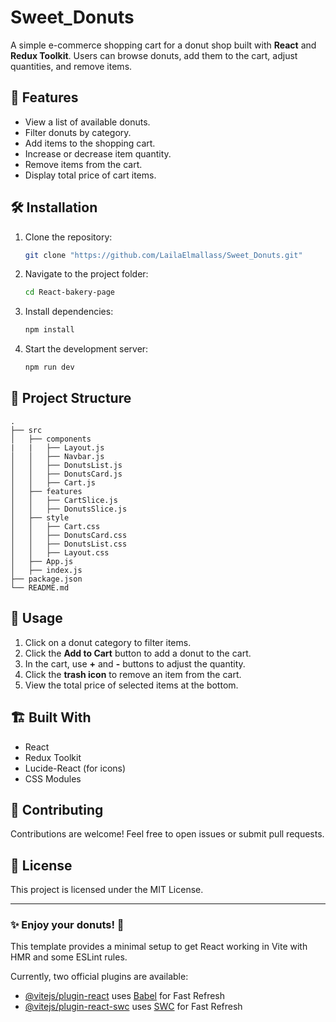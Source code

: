 # Sweet_Donuts

A simple e-commerce shopping cart for a donut shop built with **React** and **Redux Toolkit**. Users can browse donuts, add them to the cart, adjust quantities, and remove items.

## 🚀 Features
- View a list of available donuts.
- Filter donuts by category.
- Add items to the shopping cart.
- Increase or decrease item quantity.
- Remove items from the cart.
- Display total price of cart items.

## 🛠️ Installation

1. Clone the repository:
   ```sh
   git clone "https://github.com/LailaElmallass/Sweet_Donuts.git"
   ```
2. Navigate to the project folder:
   ```sh
   cd React-bakery-page
   ```
3. Install dependencies:
   ```sh
   npm install
   ```
4. Start the development server:
   ```sh
   npm run dev
   ```

## 📂 Project Structure
```
.
├── src
│   ├── components
|   |   ├── Layout.js
│   │   ├── Navbar.js
│   │   ├── DonutsList.js
│   │   ├── DonutsCard.js
│   │   ├── Cart.js
│   ├── features
│   │   ├── CartSlice.js
│   │   ├── DonutsSlice.js
│   ├── style
│   │   ├── Cart.css
│   │   ├── DonutsCard.css
│   │   ├── DonutsList.css
│   │   ├── Layout.css
│   ├── App.js
│   ├── index.js
├── package.json
└── README.md
```

## 📌 Usage
1. Click on a donut category to filter items.
2. Click the **Add to Cart** button to add a donut to the cart.
3. In the cart, use **+** and **-** buttons to adjust the quantity.
4. Click the **trash icon** to remove an item from the cart.
5. View the total price of selected items at the bottom.

## 🏗️ Built With
- React
- Redux Toolkit
- Lucide-React (for icons)
- CSS Modules

## 🤝 Contributing
Contributions are welcome! Feel free to open issues or submit pull requests.

## 📜 License
This project is licensed under the MIT License.

---
### ✨ Enjoy your donuts! 🍩



This template provides a minimal setup to get React working in Vite with HMR and some ESLint rules.

Currently, two official plugins are available:

- [@vitejs/plugin-react](https://github.com/vitejs/vite-plugin-react/blob/main/packages/plugin-react/README.md) uses [Babel](https://babeljs.io/) for Fast Refresh
- [@vitejs/plugin-react-swc](https://github.com/vitejs/vite-plugin-react-swc) uses [SWC](https://swc.rs/) for Fast Refresh
